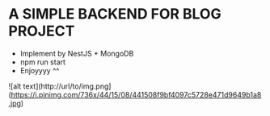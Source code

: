# A SIMPLE BACKEND FOR BLOG PROJECT

- Implement by NestJS + MongoDB
- npm run start
- Enjoyyyy ^^

  
![alt text](http://url/to/img.png](https://i.pinimg.com/736x/44/15/08/441508f9bf4097c5728e471d9649b1a8.jpg)
